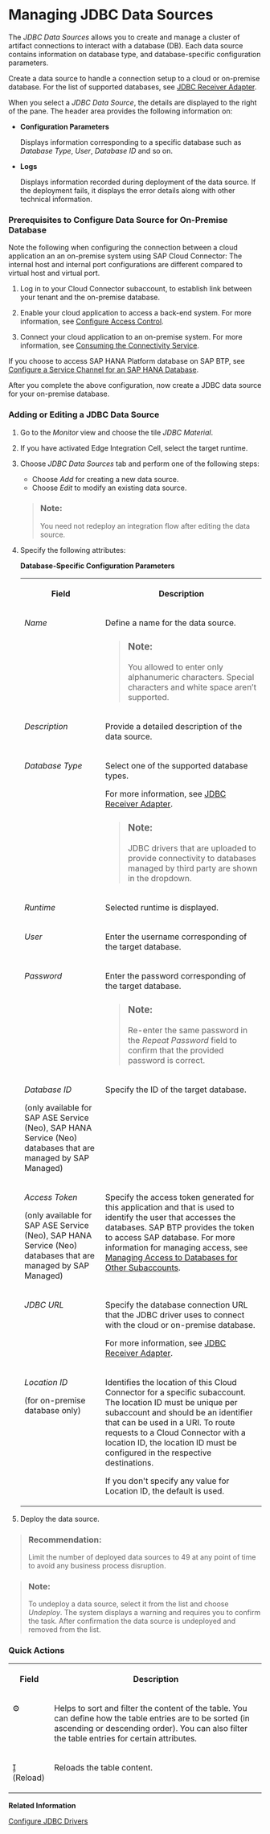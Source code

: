 <!-- loio4c873fac537248e58767f74e4a74d867 -->

<link rel="stylesheet" type="text/css" href="../css/sap-icons.css"/>

# Managing JDBC Data Sources

The *JDBC Data Sources* allows you to create and manage a cluster of artifact connections to interact with a database \(DB\). Each data source contains information on database type, and database-specific configuration parameters.

Create a data source to handle a connection setup to a cloud or on-premise database. For the list of supported databases, see [JDBC Receiver Adapter](jdbc-receiver-adapter-88be644.md).

When you select a *JDBC Data Source*, the details are displayed to the right of the pane. The header area provides the following information on:

-   **Configuration Parameters**

    Displays information corresponding to a specific database such as *Database Type*, *User*, *Database ID* and so on.

-   **Logs**

    Displays information recorded during deployment of the data source. If the deployment fails, it displays the error details along with other technical information.






### Prerequisites to Configure Data Source for On-Premise Database

Note the following when configuring the connection between a cloud application an an on-premise system using SAP Cloud Connector: The internal host and internal port configurations are different compared to virtual host and virtual port.

1.  Log in to your Cloud Connector subaccount, to establish link between your tenant and the on-premise database.

2.  Enable your cloud application to access a back-end system. For more information, see [Configure Access Control](https://help.sap.com/viewer/cca91383641e40ffbe03bdc78f00f681/Cloud/en-US/f42fe4471d6a4a5fb09b7f3bb83c66a4.html).

3.  Connect your cloud application to an on-premise system. For more information, see [Consuming the Connectivity Service](https://help.sap.com/viewer/cca91383641e40ffbe03bdc78f00f681/Cloud/en-US/313b215066a8400db461b311e01bd99b.html).


If you choose to access SAP HANA Platform database on SAP BTP, see [Configure a Service Channel for an SAP HANA Database](https://help.sap.com/viewer/cca91383641e40ffbe03bdc78f00f681/Cloud/en-US/3dc28b456bb64fad89084d2d10af602c.html).

After you complete the above configuration, now create a JDBC data source for your on-premise database.



### Adding or Editing a JDBC Data Source

1.  Go to the *Monitor* view and choose the tile *JDBC Material*.
2.  If you have activated Edge Integration Cell, select the target runtime.

3.  Choose *JDBC Data Sources* tab and perform one of the following steps:

    -   Choose *Add* for creating a new data source.
    -   Choose *Edit* to modify an existing data source.

    > ### Note:  
    > You need not redeploy an integration flow after editing the data source.

4.  Specify the following attributes:

    **Database-Specific Configuration Parameters**


    <table>
    <tr>
    <th valign="top">

    Field
    
    </th>
    <th valign="top">

    Description
    
    </th>
    </tr>
    <tr>
    <td valign="top">
    
    *Name*
    
    </td>
    <td valign="top">
    
    Define a name for the data source.

    > ### Note:  
    > You allowed to enter only alphanumeric characters. Special characters and white space aren’t supported.


    
    </td>
    </tr>
    <tr>
    <td valign="top">
    
    *Description*
    
    </td>
    <td valign="top">
    
    Provide a detailed description of the data source.
    
    </td>
    </tr>
    <tr>
    <td valign="top">
    
    *Database Type*
    
    </td>
    <td valign="top">
    
    Select one of the supported database types.

    For more information, see [JDBC Receiver Adapter](jdbc-receiver-adapter-88be644.md).

    > ### Note:  
    > JDBC drivers that are uploaded to provide connectivity to databases managed by third party are shown in the dropdown.


    
    </td>
    </tr>
    <tr>
    <td valign="top">
    
    *Runtime*
    
    </td>
    <td valign="top">
    
    Selected runtime is displayed.
    
    </td>
    </tr>
    <tr>
    <td valign="top">
    
    *User*
    
    </td>
    <td valign="top">
    
    Enter the username corresponding of the target database.
    
    </td>
    </tr>
    <tr>
    <td valign="top">
    
    *Password*
    
    </td>
    <td valign="top">
    
    Enter the password corresponding of the target database.

    > ### Note:  
    > Re-enter the same password in the *Repeat Password* field to confirm that the provided password is correct.


    
    </td>
    </tr>
    <tr>
    <td valign="top">
    
    *Database ID*

    \(only available for SAP ASE Service \(Neo\), SAP HANA Service \(Neo\) databases that are managed by SAP Managed\)
    
    </td>
    <td valign="top">
    
    Specify the ID of the target database.
    
    </td>
    </tr>
    <tr>
    <td valign="top">
    
    *Access Token*

    \(only available for SAP ASE Service \(Neo\), SAP HANA Service \(Neo\) databases that are managed by SAP Managed\)
    
    </td>
    <td valign="top">
    
    Specify the access token generated for this application and that is used to identify the user that accesses the databases. SAP BTP provides the token to access SAP database. For more information for managing access, see [Managing Access to Databases for Other Subaccounts](https://help.sap.com/viewer/d4790b2de2f4429db6f3dff54e4d7b3a/Cloud/en-US/65d582dc5f0f4c5092acc2bedc9f636d.html).
    
    </td>
    </tr>
    <tr>
    <td valign="top">
    
    *JDBC URL*
    
    </td>
    <td valign="top">
    
    Specify the database connection URL that the JDBC driver uses to connect with the cloud or on-premise database.

    For more information, see [JDBC Receiver Adapter](jdbc-receiver-adapter-88be644.md).
    
    </td>
    </tr>
    <tr>
    <td valign="top">
    
    *Location ID*

    \(for on-premise database only\)
    
    </td>
    <td valign="top">
    
    Identifies the location of this Cloud Connector for a specific subaccount. The location ID must be unique per subaccount and should be an identifier that can be used in a URI. To route requests to a Cloud Connector with a location ID, the location ID must be configured in the respective destinations.

    If you don't specify any value for Location ID, the default is used.
    
    </td>
    </tr>
    </table>
    
5.  Deploy the data source.


> ### Recommendation:  
> Limit the number of deployed data sources to 49 at any point of time to avoid any business process disruption.

> ### Note:  
> To undeploy a data source, select it from the list and choose *Undeploy*. The system displays a warning and requires you to confirm the task. After confirmation the data source is undeployed and removed from the list.



### Quick Actions


<table>
<tr>
<th valign="top">

Field

</th>
<th valign="top">

Description

</th>
</tr>
<tr>
<td valign="top">

:gear:

</td>
<td valign="top">

Helps to sort and filter the content of the table. You can define how the table entries are to be sorted \(in ascending or descending order\). You can also filter the table entries for certain attributes.

</td>
</tr>
<tr>
<td valign="top">

<span class="SAP-icons-V5"></span> \(Reload\)

</td>
<td valign="top">

Reloads the table content.

</td>
</tr>
</table>

**Related Information**  


[Configure JDBC Drivers](configure-jdbc-drivers-77c7d95.md "Learn how to upload and deploy JDBC type-4 compliant third-party drivers on SAP Integration Suite.")

